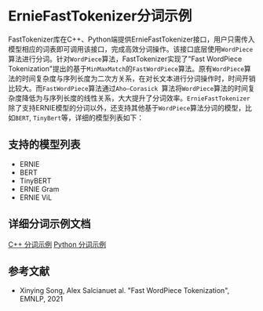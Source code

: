 # ErnieFastTokenizer分词示例

FastTokenizer库在C++、Python端提供ErnieFastTokenizer接口，用户只需传入模型相应的词表即可调用该接口，完成高效分词操作。该接口底层使用`WordPiece`算法进行分词。针对`WordPiece`算法，FastTokenizer实现了"Fast WordPiece Tokenization"提出的基于`MinMaxMatch`的`FastWordPiece`算法。原有`WordPiece`算法的时间复杂度与序列长度为二次方关系，在对长文本进行分词操作时，时间开销比较大。而`FastWordPiece`算法通过`Aho–Corasick `算法将`WordPiece`算法的时间复杂度降低为与序列长度的线性关系，大大提升了分词效率。`ErnieFastTokenizer`除了支持ERNIE模型的分词以外，还支持其他基于`WordPiece`算法分词的模型，比如`BERT`, `TinyBert`等，详细的模型列表如下：

## 支持的模型列表

- ERNIE
- BERT
- TinyBERT
- ERNIE Gram
- ERNIE ViL

## 详细分词示例文档

[C++ 分词示例](./cpp)
[Python 分词示例](./python)

## 参考文献

- Xinying Song, Alex Salcianuet al. "Fast WordPiece Tokenization", EMNLP, 2021
